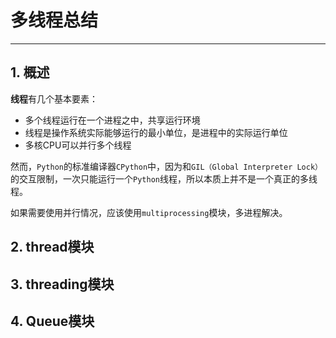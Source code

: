 # 多线程总结

--------------------------------

## 1. 概述

**线程**有几个基本要素：

* 多个线程运行在一个进程之中，共享运行环境
* 线程是操作系统实际能够运行的最小单位，是进程中的实际运行单位
* 多核CPU可以并行多个线程

然而，`Python`的标准编译器`CPython`中，因为和`GIL（Global Interpreter Lock）`的交互限制，一次只能运行一个`Python`线程，所以本质上并不是一个真正的多线程。

如果需要使用并行情况，应该使用`multiprocessing`模块，多进程解决。

## 2. thread模块

## 3. threading模块

## 4. Queue模块